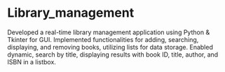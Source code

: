 # Library_management
Developed a real-time library management application using Python &amp; Tkinter for GUI. Implemented functionalities for adding, searching, displaying, and removing books, utilizing lists for data storage. Enabled dynamic, search by title, displaying results with book ID, title, author, and ISBN in a listbox.
